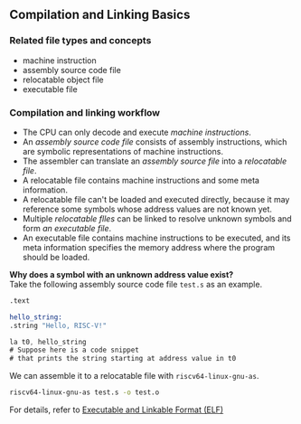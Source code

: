 ## Compilation and Linking Basics
### Related file types and concepts  
- machine instruction  
- assembly source code file  
- relocatable object file
- executable file

### Compilation and linking workflow  
- The CPU can only decode and execute _machine instructions_.  
- An _assembly source code file_ consists of assembly instructions, which are symbolic representations of machine instructions.  
- The assembler can translate an _assembly source file_ into a _relocatable file_.  
- A relocatable file contains machine instructions and some meta information.  
- A relocatable file can't be loaded and executed directly, because it may reference some symbols whose address values are not known yet.  
- Multiple _relocatable flles_ can be linked to resolve unknown symbols and form _an executable file_.  
- An executable file contains machine instructions to be executed, and its meta information specifies the memory address where the program should be loaded.

**Why does a symbol with an unknown address value exist?**  
Take the following assembly source code file `test.s` as an example.  
```asm
.text

hello_string:
.string "Hello, RISC-V!"

la t0, hello_string
# Suppose here is a code snippet 
# that prints the string starting at address value in t0

```

We can assemble it to a relocatable file with `riscv64-linux-gnu-as`.  

```bash
riscv64-linux-gnu-as test.s -o test.o
```

For details, refer to [Executable and Linkable Format (ELF)](http://www.skyfree.org/linux/references/ELF_Format.pdf)